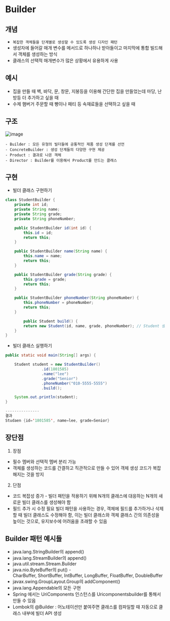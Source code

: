 # Builder

## 개념
- `복잡한 객체들을 단계별로 생성할 수 있도록 생성 디자인 패턴`
- 생성자에 들어갈 매개 변수를 메서드로 하나하나 받아들이고 마지막에 통합 빌드해서 객체를 생성하는 방식
- 클래스의 선택적 매개변수가 많은 상황에서 유용하게 사용

## 예시
- 집을 만들 때 벽, 바닥, 문, 창문, 지붕등을 이용해 간단한 집을 만들었는데 마당, 난방등 더 추가하고 싶을 때
- 수제 햄버거 주문할 때 빵이나 패티 등 속재료들을 선택하고 싶을 때

## 구조
![image](https://github.com/jooh9992/CodingTest/assets/54580802/d31c8a0e-5cfd-4b39-a755-ca364e8f424a)

    - Builder : 모든 유형의 빌더들에 공통적인 제품 생성 단계를 선언
    - ConcreteBuilder : 생성 단계들의 다양한 구현 제공
    - Product : 결과로 나온 객체
    - Director : Builder를 이용해서 Product를 만드는 클래스

## 구현
- 빌더 클래스 구현하기
```java
class StudentBuilder {
    private int id;
    private String name;
    private String grade;
    private String phoneNumber;

    public StudentBuilder id(int id) {
        this.id = id;
        return this;
    }

    public StudentBuilder name(String name) {
        this.name = name;
        return this;
    }

    public StudentBuilder grade(String grade) {
        this.grade = grade;
        return this;
    }

    public StudentBuilder phoneNumber(String phoneNumber) {
        this.phoneNumber = phoneNumber;
        return this;
    }

		public Student build() {
        return new Student(id, name, grade, phoneNumber); // Student 생성자 호출
    }
}
```

- 빌더 클래스 실행하기
```java
public static void main(String[] args) {

    Student student = new StudentBuilder()
                .id(1801585)
                .name("lee")
                .grade("Senior")
                .phoneNumber("010-5555-5555")
                .build();

    System.out.println(student);
}

---------------
결과
Studaen {id='1801585', name=lee, grade=Senior}
```

## 장단점
1. 장점
- 필수 멤버와 선택적 멤버 분리 가능
- 객체를 생성하는 코드를 간결하고 직관적으로 만들 수 있어 객체 생성 코드가 복잡해지는 것을 방지

2. 단점
- 코드 복잡성 증가 - 빌더 패턴을 적용하기 위해 N개의 클래스에 대응하는 N개의 새로운 빌더 클래스를 생성해야 함
- 필드 추가 시 수정 필요 빌더 패턴을 사용하는 경우, 객체에 필드를 추가하거나 삭제할 때 빌더 클래스도 수정해야 함, 이는 빌더 클래스와 객체 클래스 간의 의존성을 높이는 것으로, 유지보수에 어려움을 초래할 수 있음

## Builder 패턴 예시들
- java.lang.StringBuilder의 append()
- java.lang.StreamBuilder의 append()
- java.util.stream.Stream.Builder
- java.nio.ByteBuffer의 put() - CharBuffer, ShortBuffer, IntBuffer, LongBuffer, FloatBuffer, DoubleBuffer
- javax.swing.GroupLayout.Group의 addComponent()
- java.lang.Appendable의 모든 구현
- Spring 에서는 UriComponents 인스턴스를 Uricomponentsbuilder를 통해서 만들 수 있음
- Lombok의 @Builder : 어노테이션만 붙여주면 클래스를 컴파일할 때 자동으로 클래스 내부에 빌더 API 생성